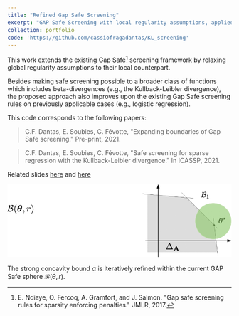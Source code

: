 ```yaml
---
title: "Refined Gap Safe Screening"
excerpt: "GAP Safe Screening with local regularity assumptions, applied to beta-divergences. (MATLAB)<br/><img src='/images/500x300.png'>"
collection: portfolio
code: 'https://github.com/cassiofragadantas/KL_screening'
---
```


This work extends the existing Gap Safe[^1] screening framework 
by relaxing global regularity assumptions to their local counterpart.
<!--
by relaxing the global strong-concavity assumption on the dual cost function. 
Instead, we exploit local regularity properties, that is, strong concavity on 
well-chosen subsets of the domain. The non-negativity constraint is also
integrated to the existing framework.
-->
Besides making safe screening possible to a broader class of functions which includes beta-divergences (e.g., the Kullback-Leibler divergence), 
the proposed approach also improves upon the existing Gap Safe screening rules on previously applicable cases (e.g., logistic regression).

This code corresponds to the following papers:

> C.F. Dantas, E. Soubies, C. Févotte, "Expanding boundaries of Gap Safe screening." Pre-print, 2021.

> C.F. Dantas, E. Soubies, C. Févotte, "Safe screening for sparse regression with the Kullback-Leibler divergence." In ICASSP, 2021.

Related slides [here](https://www.dropbox.com/sh/5f1qnrk3gu9asg6/AABv5uZ5lasmcnLASuGwpVM4a?preview=2021-04_Expanding-GAP_ML-MTP_CFDantas.pdf)
and [here](https://www.dropbox.com/sh/5f1qnrk3gu9asg6/AABv5uZ5lasmcnLASuGwpVM4a?preview=2021-06_KL-Screening_ICASSP_CFDantas.pdf)

<img src='/images/portfolio/2021_RefinedGAP.gif'>

The strong concavity bound $\alpha$ is iteratively refined within the current GAP Safe sphere $\mathcal{B}(\theta,r)$.

[^1]: E. Ndiaye, O. Fercoq, A. Gramfort, and J. Salmon. "Gap safe screening rules for sparsity enforcing penalties." JMLR, 2017.

